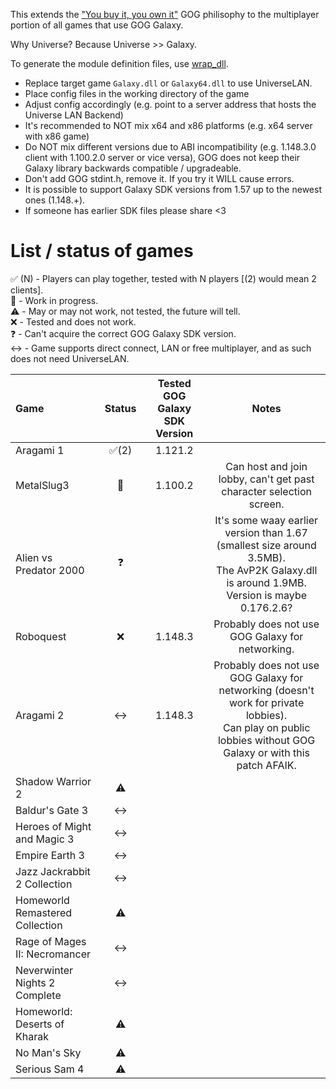 This extends the ["You buy it, you own it"](https://www.gog.com/en/about_gog) GOG philisophy to the multiplayer portion of all games that use GOG Galaxy.

Why Universe? Because Universe >> Galaxy.

To generate the module definition files, use [wrap_dll](https://github.com/mavenlin/wrap_dll).  
  
- Replace target game `Galaxy.dll` or `Galaxy64.dll` to use UniverseLAN.
- Place config files in the working directory of the game
- Adjust config accordingly (e.g. point to a server address that hosts the Universe LAN Backend)
- It's recommended to NOT mix x64 and x86 platforms (e.g. x64 server with x86 game)
- Do NOT mix different versions due to ABI incompatibility (e.g. 1.148.3.0 client with 1.100.2.0 server or vice versa), GOG does not keep their Galaxy library backwards compatible / upgradeable.
- Don't add GOG stdint.h, remove it. If you try it WILL cause errors.
- It is possible to support Galaxy SDK versions from 1.57 up to the newest ones (1.148.+).
- If someone has earlier SDK files please share <3

# List / status of games

:white_check_mark: (N) - Players can play together, tested with N players [(2) would mean 2 clients].  
:construction: - Work in progress.  
:warning: - May or may not work, not tested, the future will tell.  
:x: - Tested and does not work.  
:question: - Can't acquire the correct GOG Galaxy SDK version.  
:left_right_arrow: - Game supports direct connect, LAN or free multiplayer, and as such does not need UniverseLAN.  

| Game       | Status                | Tested GOG Galaxy SDK Version | Notes |
| :--------- | :-------:             | :---------: | :---------: |
| Aragami 1  | :white_check_mark:(2) | 1.121.2 |
| MetalSlug3 | :construction:        | 1.100.2 | Can host and join lobby, can't get past character selection screen. |
| Alien vs Predator 2000 | :question: |  | It's some waay earlier version than 1.67 (smallest size around 3.5MB). <br> The AvP2K Galaxy.dll is around 1.9MB. Version is maybe 0.176.2.6? |
| Roboquest | :x: | 1.148.3 | Probably does not use GOG Galaxy for networking. |
| Aragami 2 | :left_right_arrow: | 1.148.3 | Probably does not use GOG Galaxy for networking (doesn't work for private lobbies).<br> Can play on public lobbies without GOG Galaxy or with this patch AFAIK. |
| Shadow Warrior 2 | :warning: | | | 
| Baldur's Gate 3 | :left_right_arrow: | | | 
| Heroes of Might and Magic 3 | :left_right_arrow: | | | 
| Empire Earth 3 | :left_right_arrow: | | | 
| Jazz Jackrabbit 2 Collection | :left_right_arrow: | | | 
| Homeworld Remastered Collection | :warning:  | | | 
| Rage of Mages II: Necromancer | :left_right_arrow: | | | 
| Neverwinter Nights 2 Complete | :left_right_arrow: | | | 
| Homeworld: Deserts of Kharak | :warning:  | | | 
| No Man's Sky | :warning:  | | | 
| Serious Sam 4 | :warning:  | | | 
